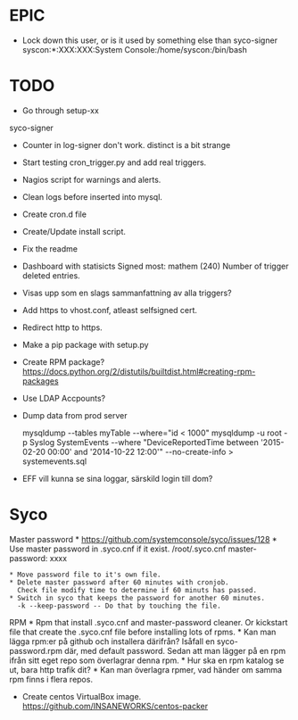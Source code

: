 EPIC
====
    
* Lock down this user, or is it used by something else than syco-signer    
    syscon:*:XXX:XXX:System Console:/home/syscon:/bin/bash    

TODO
====

* Go through setup-xx

syco-signer
* Counter in log-signer don't work. distinct is a bit strange

* Start testing cron_trigger.py and add real triggers.    
* Nagios script for warnings and alerts.
* Clean logs before inserted into mysql.
* Create cron.d file
* Create/Update install script.

* Fix the readme
* Dashboard with statisicts
    Signed most: mathem (240)
    Number of trigger deleted entries.
* Visas upp som en slags sammanfattning av alla triggers?

* Add https to vhost.conf, atleast selfsigned cert.
* Redirect http to https.
* Make a pip package with setup.py
* Create RPM package?
    https://docs.python.org/2/distutils/builtdist.html#creating-rpm-packages
* Use LDAP Accpounts?      
* Dump data from prod server
  
  mysqldump --tables myTable --where="id < 1000"
  mysqldump -u root -p Syslog SystemEvents --where "DeviceReportedTime between '2015-02-20 00:00' and '2014-10-22 12:00'" --no-create-info > systemevents.sql

* EFF vill kunna se sina loggar, särskild login till dom?

Syco
====

Master password
    * https://github.com/systemconsole/syco/issues/128
    * Use master password in .syco.cnf if it exist. 
      /root/.syco.cnf
      master-password: xxxx
      
    * Move password file to it's own file.
    * Delete master password after 60 minutes with cronjob.
      Check file modify time to determine if 60 minuts has passed.
    * Switch in syco that keeps the password for another 60 minutes.
      -k --keep-password -- Do that by touching the file.

RPM
    * Rpm that install .syco.cnf and master-password cleaner.
      Or kickstart file that create the .syco.cnf file before installing lots
      of rpms.
    * Kan man lägga rpm:er på github och installera därifrån?
      Isåfall en syco-password.rpm där, med default password.
      Sedan att man lägger på en rpm ifrån sitt eget repo som överlagrar denna
      rpm.
    * Hur ska en rpm katalog se ut, bara http trafik dit?
    * Kan man överlagra rpmer, vad händer om samma rpm finns i flera repos.  
* Create centos VirtualBox image.
  https://github.com/INSANEWORKS/centos-packer
